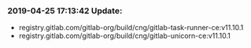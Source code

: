 ### 2019-04-25 17:13:42 Update:

- registry.gitlab.com/gitlab-org/build/cng/gitlab-task-runner-ce:v11.10.1
- registry.gitlab.com/gitlab-org/build/cng/gitlab-unicorn-ce:v11.10.1
